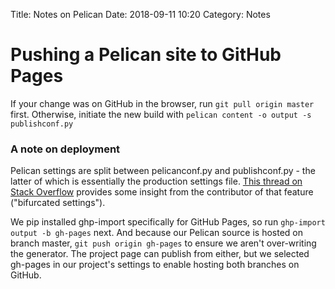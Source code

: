 Title: Notes on Pelican
Date: 2018-09-11 10:20
Category: Notes

# Pushing a Pelican site to GitHub Pages

If your change was on GitHub in the browser, run `git pull origin master` first. Otherwise, initiate the new build with `pelican content -o output -s publishconf.py`

### A note on deployment
Pelican settings are split between pelicanconf.py and publishconf.py - the latter of which is essentially the production settings file. [This thread on Stack Overflow](https://stackoverflow.com/questions/20817192/what-is-the-difference-between-pelicanconf-and-publishconf-when-using-pelican) provides some insight from the contributor of that feature ("bifurcated settings").

We pip installed ghp-import specifically for GitHub Pages, so run `ghp-import output -b gh-pages` next. And because our Pelican source is hosted on branch master, `git push origin gh-pages` to ensure we aren't over-writing the generator. The project page can publish from either, but we selected gh-pages in our project's settings to enable hosting both branches on GitHub.
